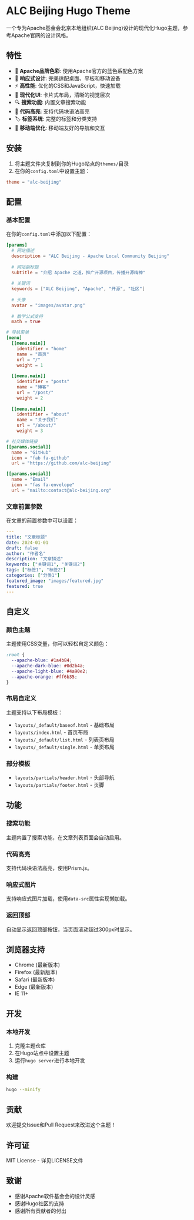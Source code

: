 # ALC Beijing Hugo Theme

一个专为Apache基金会北京本地组织(ALC Beijing)设计的现代化Hugo主题，参考Apache官网的设计风格。

## 特性

- 🎨 **Apache品牌色彩**: 使用Apache官方的蓝色系配色方案
- 📱 **响应式设计**: 完美适配桌面、平板和移动设备
- ⚡ **高性能**: 优化的CSS和JavaScript，快速加载
- 🎯 **现代化UI**: 卡片式布局，清晰的视觉层次
- 🔍 **搜索功能**: 内置文章搜索功能
- 📝 **代码高亮**: 支持代码块语法高亮
- 🏷️ **标签系统**: 完整的标签和分类支持
- 📱 **移动端优化**: 移动端友好的导航和交互

## 安装

1. 将主题文件夹复制到你的Hugo站点的`themes/`目录
2. 在你的`config.toml`中设置主题：

```toml
theme = "alc-beijing"
```

## 配置

### 基本配置

在你的`config.toml`中添加以下配置：

```toml
[params]
  # 网站描述
  description = "ALC Beijing - Apache Local Community Beijing"
  
  # 网站副标题
  subtitle = "介绍 Apache 之道，推广开源项目，传播开源精神"
  
  # 关键词
  keywords = ["ALC Beijing", "Apache", "开源", "社区"]
  
  # 头像
  avatar = "images/avatar.png"
  
  # 数学公式支持
  math = true

# 导航菜单
[menu]
  [[menu.main]]
    identifier = "home"
    name = "首页"
    url = "/"
    weight = 1
  
  [[menu.main]]
    identifier = "posts"
    name = "博客"
    url = "/post/"
    weight = 2
  
  [[menu.main]]
    identifier = "about"
    name = "关于我们"
    url = "/about/"
    weight = 3

# 社交媒体链接
[[params.social]]
  name = "GitHub"
  icon = "fab fa-github"
  url = "https://github.com/alc-beijing"

[[params.social]]
  name = "Email"
  icon = "fas fa-envelope"
  url = "mailto:contact@alc-beijing.org"
```

### 文章前置参数

在文章的前置参数中可以设置：

```yaml
---
title: "文章标题"
date: 2024-01-01
draft: false
author: "作者名"
description: "文章描述"
keywords: ["关键词1", "关键词2"]
tags: ["标签1", "标签2"]
categories: ["分类1"]
featured_image: "images/featured.jpg"
featured: true
---
```

## 自定义

### 颜色主题

主题使用CSS变量，你可以轻松自定义颜色：

```css
:root {
  --apache-blue: #1a4b84;
  --apache-dark-blue: #0d2b4a;
  --apache-light-blue: #4a90e2;
  --apache-orange: #ff6b35;
}
```

### 布局自定义

主题支持以下布局模板：

- `layouts/_default/baseof.html` - 基础布局
- `layouts/index.html` - 首页布局
- `layouts/_default/list.html` - 列表页布局
- `layouts/_default/single.html` - 单页布局

### 部分模板

- `layouts/partials/header.html` - 头部导航
- `layouts/partials/footer.html` - 页脚

## 功能

### 搜索功能

主题内置了搜索功能，在文章列表页面会自动启用。

### 代码高亮

支持代码块语法高亮，使用Prism.js。

### 响应式图片

支持响应式图片加载，使用`data-src`属性实现懒加载。

### 返回顶部

自动显示返回顶部按钮，当页面滚动超过300px时显示。

## 浏览器支持

- Chrome (最新版本)
- Firefox (最新版本)
- Safari (最新版本)
- Edge (最新版本)
- IE 11+

## 开发

### 本地开发

1. 克隆主题仓库
2. 在Hugo站点中设置主题
3. 运行`hugo server`进行本地开发

### 构建

```bash
hugo --minify
```

## 贡献

欢迎提交Issue和Pull Request来改进这个主题！

## 许可证

MIT License - 详见LICENSE文件

## 致谢

- 感谢Apache软件基金会的设计灵感
- 感谢Hugo社区的支持
- 感谢所有贡献者的付出 
